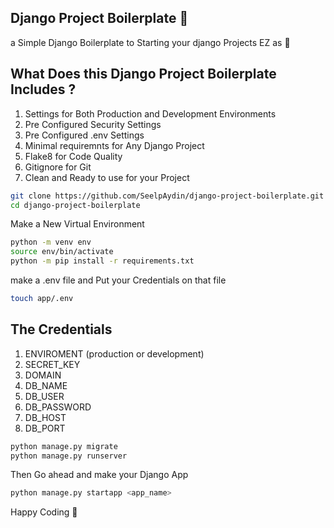 ## Django Project Boilerplate 🎁

a Simple Django Boilerplate to Starting your django Projects EZ as 🥧

## What Does this Django Project Boilerplate Includes ?

1. Settings for Both Production and Development Environments
2. Pre Configured Security Settings
3. Pre Configured .env Settings
4. Minimal requiremnts for Any Django Project
5. Flake8 for Code Quality
6. Gitignore for Git
7. Clean and Ready to use for your Project

```sh
git clone https://github.com/SeelpAydin/django-project-boilerplate.git
cd django-project-boilerplate
```

Make a New Virtual Environment

```sh
python -m venv env
source env/bin/activate
python -m pip install -r requirements.txt
```

make a .env file and Put your Credentials on that file

```sh
touch app/.env
```

## The Credentials

1. ENVIROMENT (production or development)
2. SECRET_KEY
3. DOMAIN
4. DB_NAME
5. DB_USER
6. DB_PASSWORD
7. DB_HOST
8. DB_PORT

```sh
python manage.py migrate
python manage.py runserver
```

Then Go ahead and make your Django App

```sh
python manage.py startapp <app_name>
```

Happy Coding 🥳
